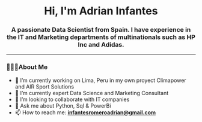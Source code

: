 
<h1 align="center">Hi, I'm Adrian Infantes</h1>
<h3 align="center"> A passionate Data Scientist from Spain. I have experience in the IT and Marketing departments of multinationals such as HP Inc and Adidas.</h3>

---
### 🙋🏻‍♂️About Me

- 🔭 I’m currently working on Lima, Peru in my own proyect Climapower and AIR Sport Solutions
- 🌱 I’m currently expert Data Science and Marketing Consultant 
- 👯 I’m looking to collaborate with IT companies
- 💬 Ask me about Python, Sql & PowerBi
- 📫 How to reach me: **infantesromeroadrian@gmail.com**

<!--
**infantesromeroadrian/infantesromeroadrian** is a ✨ _special_ ✨ repository because its `README.md` (this file) appears on your GitHub profile.


<div align="left">
<h3> 🔨 Languages and Tools:</h3>
<div>
‹img src="https://github.com/devicons/devicon/blob/master/icons/htm15/html5-original.svg"title-"HTML5"alt="HTML"
width="40" height="40"/>&nbsp;
<imgsrc="https://github.com/devicons/devicon/blob/master/icons/git/git-original-wordmark.svg"title="Git"**alt="Git"
width="40" height="40"/>
<img src="https://github.com/devicons/devicon/blob/master/icons/mysq1/mysql-plain.svg" title="Git" **alt="Git" width="40"
height="40"/>
<img src="https://github.com/devicons/devicon/blob/master/icons/python/python-original.svg"title="Git" **alt="Git"
width="40" height="40"/>

</div>

<div>

### My Stats:

[! [GitHub Streak](http://github-readme-streak-stats.herokuapp.com?user=infantesromeroadrian&theme=onedark/](https://git.io/streak-stats)
[![GitHub Streak](http://github-readme-streak-stats.herokuapp.com?user=infantesromeroadrian&theme=synthwave&hide_border=true&
date_format=j%20M%5B%20Y%5D&locale=es)](https://git.io/streak-stats)
![Anurag's GitHub stats1 (https://github-readme-stats.vercel.app/api?username-infantesromeroadrian&show icons-true&theme-radical/
![GitHub stats](https://github-readme-stats.vercel.app/api?username=infantesromeroadrian&show_icons=true&theme=radical)
[! [Top Langs](https://github-readme-stats.vercel.app/api/top-langs/?username=infantesromeroadrian&theme=tokyonight)](https://github.com/
anuraghazra/github-readme-stats)
[! [Top Langs](https://github-readme-stats.vercel.app/api/top-langs/?username=infantesromeroadrian&layout=-compact)J(https://github.com/
anuraghazra/github-readme-stats)

</div>


